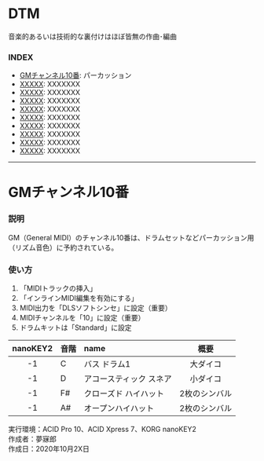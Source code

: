 # DTM
音楽的あるいは技術的な裏付けはほぼ皆無の作曲･編曲




### <b>INDEX</b>
* [GMチャンネル10番](#GMChannel10): パーカッション
* [XXXXX](#XXXXX): XXXXXXX
* [XXXXX](#XXXXX): XXXXXXX
* [XXXXX](#XXXXX): XXXXXXX
* [XXXXX](#XXXXX): XXXXXXX
* [XXXXX](#XXXXX): XXXXXXX
* [XXXXX](#XXXXX): XXXXXXX
* [XXXXX](#XXXXX): XXXXXXX
* [XXXXX](#XXXXX): XXXXXXX
* [XXXXX](#XXXXX): XXXXXXX

***

<a name="GMChannel10"></a>
# GMチャンネル10番

### 説明
GM（General MIDI）のチャンネル10番は、ドラムセットなどパーカッション用（リズム音色）に予約されている。

### 使い方
1. 「MIDIトラックの挿入」
1. 「インラインMIDI編集を有効にする」
1. MIDI出力を「DLSソフトシンセ」に設定（重要）
1. MIDIチャンネルを「10」に設定（重要）
1. ドラムキットは「Standard」に設定

|nanoKEY2|音階|name|概要|
|:--:|:--|:--|:--:|
|-1|C|バス ドラム1|大ダイコ|
|-1|D|アコースティック スネア|小ダイコ|
|-1|F#|クローズド ハイハット|2枚のシンバル|
|-1|A#|オープンハイハット|2枚のシンバル|

実行環境：ACID Pro 10、ACID Xpress 7、KORG nanoKEY2   
作成者：夢寐郎  
作成日：2020年10月2X日  